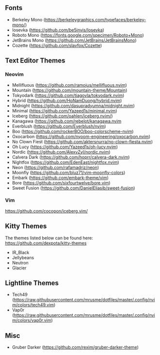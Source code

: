## Fonts

- Berkeley Mono (https://berkeleygraphics.com/typefaces/berkeley-mono/)
- Iosevka (https://github.com/be5invis/Iosevka)
- Roboto Mono (https://fonts.google.com/specimen/Roboto+Mono)
- JetBrains Mono (https://github.com/JetBrains/JetBrainsMono)
- Cozette (https://github.com/slavfox/Cozette)

## Text Editor Themes

### Neovim

- Mellifluous (https://github.com/ramojus/mellifluous.nvim)
- Mountain (https://github.com/mountain-theme/Mountain)
- Tokyodark (https://github.com/tiagovla/tokyodark.nvim)
- Hybrid (https://github.com/HoNamDuong/hybrid.nvim)
- Midnight (https://github.com/dasupradyumna/midnight.nvim)
- Minimal (https://github.com/Yazeed1s/minimal.nvim)
- Iceberg (https://github.com/oahlen/iceberg.nvim/)
- Kanagawa (https://github.com/rebelot/kanagawa.nvim
- Everblush (https://github.com/Everblush/nvim)
- Boo (https://github.com/rockerBOO/boo-colorscheme-nvim)
- Oxocarbon (https://github.com/nyoom-engineering/oxocarbon.nvim)
- No Clown Fiest (https://github.com/aktersnurra/no-clown-fiesta.nvim)
- Oh Lucy (https://github.com/Yazeed1s/oh-lucy.nvim)
- Nordic (https://github.com/AlexvZyl/nordic.nvim)
- Calvera Dark (https://github.com/hoprr/calvera-dark.nvim)
- Nightfox (https://github.com/EdenEast/nightfox.nvim)
- Neon (https://github.com/rafamadriz/neon)
- Moonfly (https://github.com/bluz71/vim-moonfly-colors)
- Embark (https://github.com/embark-theme/vim)
- Bore (https://github.com/sixfourtwelve/bore.vim)
- Sweet Fusion (https://github.com/DanielEliasib/sweet-fusion)

### Vim 

https://github.com/cocopon/iceberg.vim/

## Kitty Themes

The themes listed below can be found here:
https://github.com/dexpota/kitty-themes

- IR_Black
- Jellybeans
- Neutron
- Glacier

## Lightline Themes

- Tech49 (https://raw.githubusercontent.com/mrusme/dotfiles/master/.config/nvim/colors/tech49.vim)
- Vap0r (https://raw.githubusercontent.com/mrusme/dotfiles/master/.config/nvim/colors/vap0r.vim)

## Misc

- Gruber Darker (https://github.com/rexim/gruber-darker-theme)
